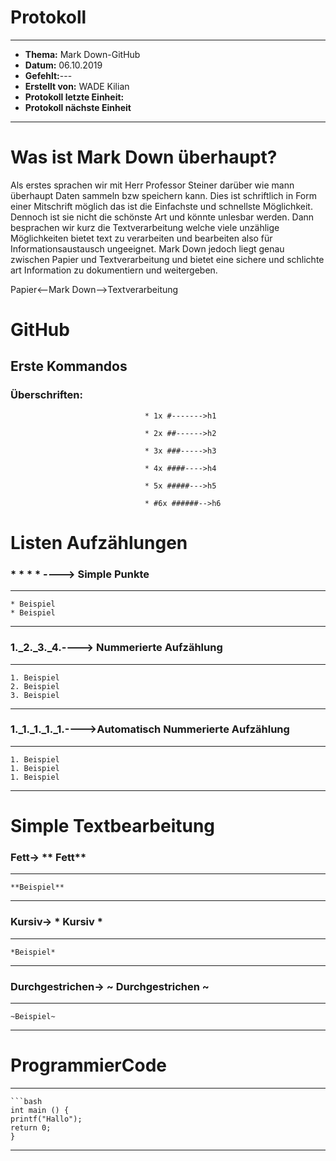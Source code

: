 # Protokoll
--------------------------------------------------------------------------------------------------------------------------
* **Thema:** Mark Down-GitHub
* **Datum:** 06.10.2019
* **Gefehlt:**---
* **Erstellt von:** WADE Kilian
* **Protokoll letzte Einheit:** 
* **Protokoll nächste Einheit**
-----------------------------------------------------------------------------------------------------------------------------





# Was ist Mark Down überhaupt?
Als erstes sprachen wir mit Herr Professor Steiner darüber wie mann überhaupt Daten sammeln bzw speichern kann. Dies ist schriftlich in Form einer Mitschrift möglich das ist die Einfachste und schnellste Möglichkeit. Dennoch ist sie nicht die schönste Art und könnte unlesbar werden. Dann besprachen wir kurz die Textverarbeitung welche viele unzählige Möglichkeiten bietet text zu verarbeiten und bearbeiten also für Informationsaustausch ungeeignet. Mark Down jedoch liegt genau zwischen Papier und Textverarbeitung und bietet eine sichere und schlichte art Information zu dokumentiern und weitergeben.

Papier<--Mark Down-->Textverarbeitung


# GitHub
## Erste Kommandos
### Überschriften:
                                   
                                  * 1x #------->h1
                                   
                                  * 2x ##------>h2
                                   
                                  * 3x ###----->h3
                                  
                                  * 4x ####---->h4
                                   
                                  * 5x #####--->h5
                                   
                                  * #6x ######-->h6

# Listen Aufzählungen
### * * * * ----> Simple Punkte 
------

    * Beispiel
    * Beispiel

-----

### 1._2._3._4.----> Nummerierte Aufzählung

-----

    1. Beispiel
    2. Beispiel
    3. Beispiel

-----

### 1._1._1._1._1.---->Automatisch Nummerierte Aufzählung

---------

    1. Beispiel
    1. Beispiel
    1. Beispiel

--------

# Simple Textbearbeitung

### Fett-> ** Fett**
------

    **Beispiel**

----

### Kursiv-> * Kursiv *

----

    *Beispiel*

-----

### Durchgestrichen-> ~ Durchgestrichen ~

------

    ~Beispiel~

------
# ProgrammierCode
-----
    ```bash
    int main () {
    printf("Hallo");
    return 0;
    }
-----
```
